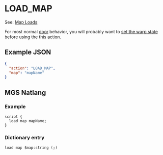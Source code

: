# LOAD_MAP

See: [Map Loads](../map_loads)

For most normal [door](../techniques/doors) behavior, you will probably want to [set the warp state](../actions/SET_WARP_STATE) before using the this action.

## Example JSON

```json
{
  "action": "LOAD_MAP",
  "map": "mapName"
}
```

## MGS Natlang

### Example

```mgs
script {
  load map mapName;
}
```

### Dictionary entry

```
load map $map:string (;)
```
